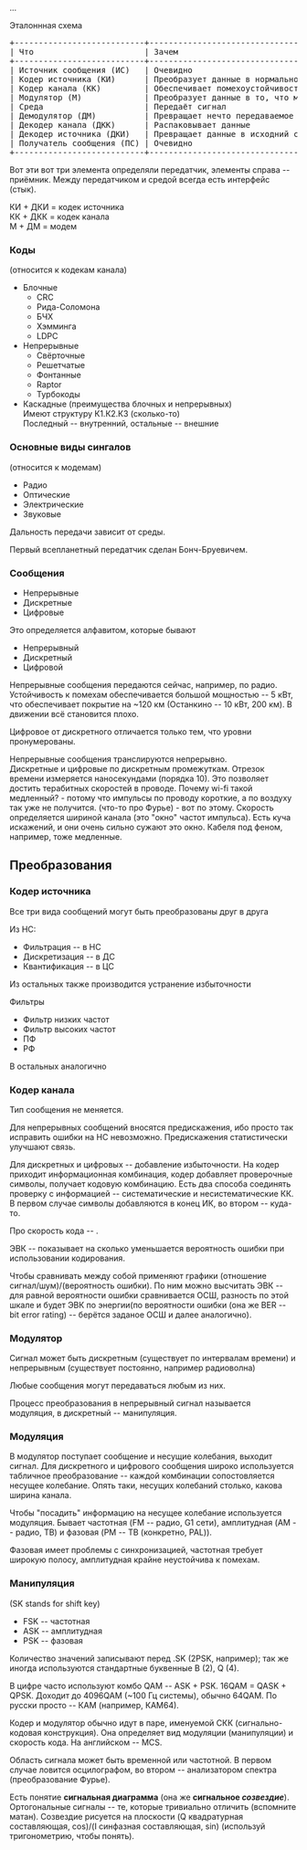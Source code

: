 <meta http-equiv="Content-Type" content="text/html;charset=UTF-8">

<!-- TODO -->

...

Эталоннная схема

<pre>
+---------------------------+------------------------------------------------------+----------------+
| Что                       | Зачем                                                | Пример         |
+---------------------------+------------------------------------------------------+----------------+
| Источник сообщения (ИС)   | Очевидно                                             | Микрофон       |
| Кодер источника (КИ)      | Преобразует данные в нормальное представление        | Звуковая карта |
| Кодер канала (КК)         | Обеспечивает помехоустойчивость                      | Сетевая карта  |
| Модулятор (М)             | Преобразует данные в то, что можно передать по среде | Антенна        |
| Среда                     | Передаёт сигнал                                      | ~~             |
| Демодулятор (ДМ)          | Превращает нечто передаваемое в данные               | Антенна        |
| Декодер канала (ДКК)      | Распаковывает данные                                 | Сетевая карта  |
| Декодер источника (ДКИ)   | Превращает данные в исходний сигал                   | Звуковая карта |
| Получатель сообщения (ПС) | Очевидно                                             | Динамик        |
+---------------------------+------------------------------------------------------+----------------+
</pre>

Вот эти вот три элемента определяли передатчик, элементы справа -- приёмник.
Между передатчиком и средой всегда есть интерфейс (стык).

КИ + ДКИ = кодек источника <br/>
КК + ДКК = кодек канала <br/>
М + ДМ = модем <br/>

### Коды 
(относится к кодекам канала)

 - Блочные
   - СRC
   - Рида-Соломона
   - БЧХ
   - Хэмминга
   - LDPC
 - Непрерывные
   - Свёрточные
   - Решетчатые
   - Фонтанные
   - Raptor
   - Турбокоды
 - Каскадные (преимущества блочных и непрерывных)<br/>
   Имеют структуру К1.К2.К3 (сколько-то) <br/>
   Последный -- внутренний, остальные -- внешние

### Основные виды сингалов
(относится к модемам)

 - Радио
 - Оптические
 - Электрические
 - Звуковые

Дальность передачи зависит от среды.

Первый всепланетный передатчик сделан Бонч-Бруевичем. 
<!-- (Отравился ртутью, выкачивая из ламп воздух, но его спасли)
(Отечественные системы радиоподавления - лучшие. Это вопрос веры.)-->

### Сообщения

 - Непрерывные
 - Дискретные
 - Цифровые

Это определяется алфавитом, которые бывают

 - Непрерывный
 - Дискретный
 - Цифровой 

Непрерывные сообщения передаются сейчас, например, по радио.
Устойчивость к помехам обеспечивается большой мощностью -- 5 кВт,
что обеспечивает покрытие на ~120 км (Останкино -- 10 кВт, 200 км).
В движении всё становится плохо.

Цифровое от дискретного отличается только тем, что уровни пронумерованы.

Непрерывные сообщения транслируются непрерывно. <br/>
Дискретные и цифровые по дискретным промежуткам. 
Отрезок времени измеряется наносекундами (порядка 10). 
Это позволяет достить терабитных скоростей в проводе.
Почему wi-fi такой медленный? - потому что импульсы по проводу короткие,
а по воздуху так уже не получится. (что-то про Фурье) - вот по этому.
Скорость определяется шириной канала (это "окно" частот импульса).
Есть куча искажений, и они очень сильно сужают это окно.
Кабеля под феном, например, тоже медленные.

## Преобразования
### Кодер источника

Все три вида сообщений могут быть преобразованы друг в друга

Из НС:
 
 - Фильтрация -- в НС
 - Дискретизация -- в ДС
 - Квантификация -- в ЦС

Из остальных также производится устранение избыточности
<!--(в бонче на жипеги смотрят два месяца)-->

Фильтры

 - Фильтр низких частот
 - Фильтр высоких частот
 - ПФ
 - РФ

В остальных аналогично

### Кодер канала

Тип сообщения не меняется.

Для непрерывных сообщений вносятся предискажения, ибо просто так исправить
ошибки на НС невозможно. Предискажения статистически улучшают связь.

Для дискретных и цифровых -- добавление избыточности.
На кодер приходит информационная комбинация, кодер добавляет проверочные
символы, получает кодовую комбинацию. Есть два способа соединять 
проверку с информацией -- систематические и несистематические КК.
В первом случае символы добавляются в конец ИК, во втором -- куда-то.

Про скорость кода -- <!-- упустил -->.

ЭВК -- показывает на сколько уменьшается вероятность ошибки при
использовании кодирования<!--, а так же количество требуемой энергии на
приёмнике-->.

<!-- что-то про Виттерби -->

Чтобы сравнивать между собой применяют графики 
(отношение сигнал/шум)/(вероятность ошибки). По ним можно высчитать 
ЭВК -- для равной вероятности ошибки сравнивается ОСШ, разность по 
этой шкале и будет ЭВК по энергии(по вероятности ошибки (она же BER 
-- bit error rating) -- берётся заданое ОСШ и далее аналогично).

### Модулятор

Сигнал может быть дискретным (существует по интервалам времени) 
и непрерывным (существует постоянно, например радиоволна)

Любые сообщения могут передаваться любым из них.

Процесс преобразования в непрерывный сигнал называется модуляция,
в дискретный -- манипуляция.

### Модуляция

В модулятор поступает сообщение и несущие колебания, выходит сигнал.
Для дискретного и цифрового сообщения широко используется табличное 
преобразование -- каждой комбинации сопостовляется несущее колебание. 
Опять таки, несущих колебаний столько, какова ширина канала.

Чтобы "посадить" информацию на несущее колебание используется модуляция.
Бывает частотная (FM -- радио, G1 сети), амплитудная (AM -- радио, ТВ) 
и фазовая (PM -- ТВ (конкретно, PAL)).

Фазовая имеет проблемы с синхронизацией, частотная требует широкую 
полосу, амплитудная крайне неустойчива к помехам.

### Манипуляция

(SK stands for shift key)

 - FSK -- частотная
 - ASK -- амплитудная
 - PSK -- фазовая

Количество значений записывают перед .SK (2PSK, например); так же 
иногда используются стандартные буквенные B (2), Q (4).
<!-- АГА, вы ещё не смотрели в свои файлики по точкам доступа!!11! -->

В цифре часто используют комбо QAM -- ASK + PSK. 16QAM = QASK + QPSK.
Доходит до 4096QAM (~100 Гц системы), обычно 64QAM. По русски просто
 -- КАМ<!-- cum --> (например, КАМ64).
 
Кодер и модулятор обычно идут в паре, именуемой СКК (сигнально-кодовая
конструкция). Она определяет вид модуляции (манипуляции) и скорость
кода. На английском -- MCS. <!-- не видели? точно никто не читал -->
<!-- вы пользуетесь устройствами и не знаете, какие у них стандарты?
лолд --><!-- это нужно для того, чтобы вас на радиорынке на килобайты
в секунду не обвесили -->

<!-- простите, я всё прокекал -->

Область сигнала может быть временной или частотной. В первом случае
ловится осцилографом, во втором -- анализатором спектра (преобразование 
Фурье).

Есть понятие **сигнальная диаграмма** (она же **сигнальное _созвездие_**<!--, ЛОЛ -->).
Ортогональные сигналы -- те, которые тривиально отличить (вспомните матан).
Созвездие рисуется на плоскости (Q квадратурная составляющая, cos)/(I 
синфазная составляющая, sin) (используй тригонометрию, чтобы понять). 

<!-- TODO -->
